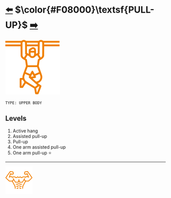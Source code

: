# [:arrow_left:][prev] $\color{#F08000}\textsf{PULL-UP}$ [:arrow_right:][next]

[![icon]](#levels)

`TYPE: UPPER BODY`

## Levels

1. Active hang
2. Assisted pull\-up
3. Pull\-up
4. One arm assisted pull\-up
5. One arm pull\-up :star:

---

[![abs](../icons/six_pack_little.svg)](../training-1.md "Training 1")

<!-- predefined -->
[next]: push-up.md "Push-up"
[prev]: abdominal.md "Abdominal"

<!-- icons -->
[icon]: ../icons/pull-up.svg
